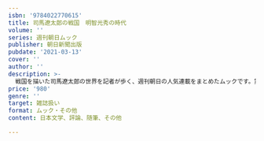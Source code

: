 ```yaml
---
isbn: '9784022770615'
title: 司馬遼太郎の戦国　明智光秀の時代
volume: ''
series: 週刊朝日ムック
publisher: 朝日新聞出版
pubdate: '2021-03-13'
cover: ''
author: ''
description: >-
  戦国を描いた司馬遼太郎の世界を記者が歩く、週刊朝日の人気連載をまとめたムックです。第１部は「『国盗り物語』の世界を訪ねて」で、ＮＨＫ大河ドラマ「麒麟がくる」で脚光を浴びた明智光秀、織田信長の宿命的な対決を考えます。第２部は「『豊臣家の人々』の世界」。天下人になった豊臣秀吉の家族や親戚に生まれた人々の悲劇を描きます。本文とともに、光秀、信長ゆかりの岐阜、近江、京都、丹波を始め、宇喜多秀家ゆかりの八丈島などオールカラーで小説の世界を再現しています。１２年にわたる連載で、累計約１００万部になる人気シリーズです。
price: '980'
genre: ''
target: 雑誌扱い
format: ムック・その他
content: 日本文学、評論、随筆、その他

---
```


